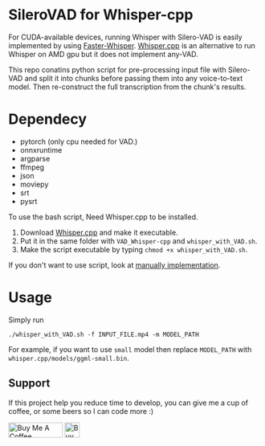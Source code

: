 # SileroVAD for Whisper-cpp

For CUDA-available devices, running Whisper with Silero-VAD is easily implemented by using [Faster-Whisper](https://github.com/guillaumekln/faster-whisper). [Whisper.cpp](https://github.com/ggerganov/whisper.cpp) is an alternative to run Whisper on AMD gpu but it does not implement any-VAD. 

This repo conatins python script for pre-processing input file with Silero-VAD and split it into chunks before passing them into any voice-to-text model. Then re-construct the full transcription from the chunk's results.  

# Dependecy
- pytorch (only cpu needed for VAD.)
- onnxruntime
- argparse
- ffmpeg
- json
- moviepy
- srt
- pysrt

To use the bash script, Need Whisper.cpp to be installed.
1) Download [Whisper.cpp](https://github.com/ggerganov/whisper.cpp) and make it executable.
2) Put it in the same folder with `VAD_Whisper-cpp` and `whisper_with_VAD.sh`.
3) Make the script executable by typing `chmod +x whisper_with_VAD.sh`.

If you don't want to use script, look at [manually implementation](https://github.com/JRWSP/SileroVAD_for_Whisper-cpp/tree/main/VAD_Whisper-cpp).

# Usage
 Simply run
   ```
./whisper_with_VAD.sh -f INPUT_FILE.mp4 -m MODEL_PATH
   ```
For example, if you want to use `small` model then replace `MODEL_PATH` with `whisper.cpp/models/ggml-small.bin`.

## Support
If this project help you reduce time to develop, you can give me a cup of coffee, or some beers so I can code more :)

<a href="https://www.buymeacoffee.com/jrwsp" target="_blank"><img src="https://cdn.buymeacoffee.com/buttons/v2/default-yellow.png" alt="Buy Me A Coffee" style="height: 30px !important;width: 108px !important;" ></a>
<a href='https://ko-fi.com/R5R5R7C6Y' target='_blank'><img height='30' style='border:0px;height:30px;' src='https://storage.ko-fi.com/cdn/kofi2.png?v=3' border='0' alt='Buy Me a Coffee at ko-fi.com' /></a>
